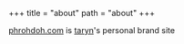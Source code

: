 +++
title = "about"
path  = "about"
+++

[phrohdoh.com] is [taryn]'s personal brand site

[phrohdoh.com]: /
[taryn]: https://github.com/phrohdoh
